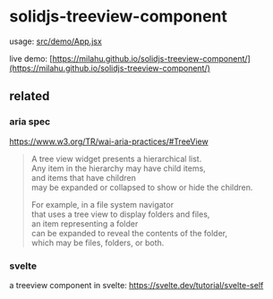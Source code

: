 # solidjs-treeview-component

usage: [src/demo/App.jsx](src/demo/App.jsx)

live demo: [https://milahu.github.io/solidjs-treeview-component/](https://milahu.github.io/solidjs-treeview-component/)

## related

### aria spec

https://www.w3.org/TR/wai-aria-practices/#TreeView

> A tree view widget presents a hierarchical list.  
> Any item in the hierarchy may have child items,  
> and items that have children  
> may be expanded or collapsed to show or hide the children.
>
> For example, in a file system navigator  
> that uses a tree view to display folders and files,  
> an item representing a folder  
> can be expanded to reveal the contents of the folder,  
> which may be files, folders, or both.

### svelte

a treeview component in svelte: https://svelte.dev/tutorial/svelte-self
